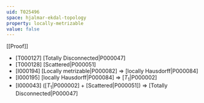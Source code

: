 ```yaml
---
uid: T025496
space: hjalmar-ekdal-topology
property: locally-metrizable
value: false
---
```

[[Proof]]

* [T000127] [Totally Disconnected|P000047]
* [T000128] [Scattered|P000051]
* [I000194] [Locally metrizable|P000082] => [locally Hausdorff|P000084]
* [I000195] [locally Hausdorff|P000084] => [$T_1$|P000002]
* [I000043] ([$T_1$|P000002] + [Scattered|P000051]) => [Totally Disconnected|P000047]

